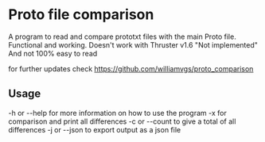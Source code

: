 # Proto file comparison

A program to read and compare prototxt files with the main Proto file.
Functional and working. Doesn't work with Thruster v1.6 "Not implemented"
And not 100% easy to read

for further updates check
https://github.com/williamvgs/proto_comparison


## Usage

-h or --help for more information on how to use the program
-x for comparison and print all differences
-c or --count to give a total of all differences
-j or --json to export output as a json file